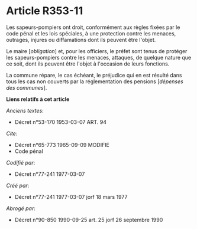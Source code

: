 # Article R353-11

Les sapeurs-pompiers ont droit, conformément aux règles fixées par le code pénal et les lois spéciales, à une protection
contre les menaces, outrages, injures ou diffamations dont ils peuvent être l'objet.

Le maire [*obligation*] et, pour les officiers, le préfet sont tenus de protéger les sapeurs-pompiers contre les menaces,
attaques, de quelque nature que ce soit, dont ils peuvent être l'objet à l'occasion de leurs fonctions.

La commune répare, le cas échéant, le préjudice qui en est résulté dans tous les cas non couverts par la réglementation des
pensions [*dépenses des communes*].

**Liens relatifs à cet article**

_Anciens textes_:

  - Décret n°53-170 1953-03-07 ART. 94

_Cite_:

  - Décret n°65-773 1965-09-09 MODIFIE
  - Code pénal

_Codifié par_:

  - Décret n°77-241 1977-03-07

_Créé par_:

  - Décret n°77-241 1977-03-07 jorf 18 mars 1977

_Abrogé par_:

  - Décret n°90-850 1990-09-25 art. 25 jorf 26 septembre 1990
